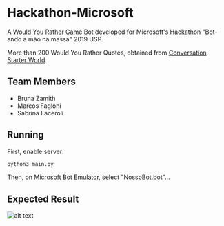 # Hackathon-Microsoft
A [Would You Rather Game](https://www.wikihow.com/Play-Would-You-Rather) Bot developed for Microsoft's Hackathon "Bot-ando a mão na massa" 2019 USP.

More than 200 Would You Rather Quotes, obtained from [Conversation Starter World](https://conversationstartersworld.com/would-you-rather-questions/).

## Team Members
- Bruna Zamith
- Marcos Fagloni
- Sabrina Faceroli

## Running
First, enable server:
```bash
python3 main.py
```
Then, on [Microsoft Bot Emulator](http://aka.ms/emuladorbot), select "NossoBot.bot"...

## Expected Result
![alt text](https://github.com/bzamith/NossoBot/blob/master/NossoBot.png)
